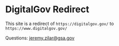# DigitalGov Redirect

This site is a redirect of `https://digitalgov.gov/` to `https://www.digitalgov.gov/`

Questions: jeremy.zilar@gsa.gov
